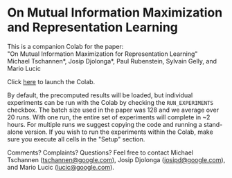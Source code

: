 # On Mutual Information Maximization and Representation Learning

This is a companion Colab for the paper:<br/>
"On Mutual Information Maximization for Representation Learning" <br/>
Michael Tschannen*, Josip Djolonga*, Paul Rubenstein, Sylvain Gelly, and Mario Lucic <br />

Click [here](https://colab.research.google.com/github/google-research/google-research/blob/master/mutual_information_representation_learning/mirl.ipynb) to launch the Colab.

By default, the precomputed results will be loaded, but individual experiments can be run with the Colab by checking the `RUN_EXPERIMENTS` checkbox. The batch size used in the paper was 128 and we average over 20 runs. With one run, the entire set of experiments will complete in ~2 hours. For multiple runs we suggest copying the code and running a stand-alone version. If you wish to run the experiments within the Colab, make sure you execute all cells in the "Setup" section.

Comments? Complaints? Questions? Feel free to contact Michael Tschannen (tschannen@google.com), Josip Djolonga (josipd@google.com), and Mario Lucic (lucic@google.com).
